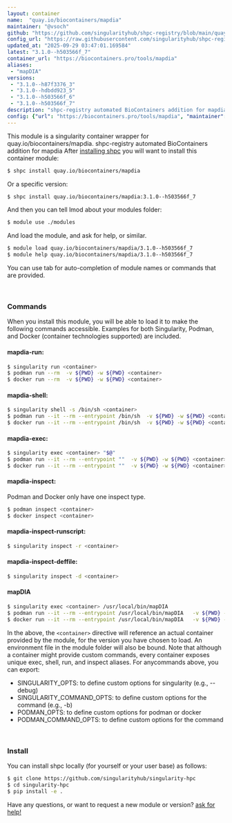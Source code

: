 ```yaml
---
layout: container
name:  "quay.io/biocontainers/mapdia"
maintainer: "@vsoch"
github: "https://github.com/singularityhub/shpc-registry/blob/main/quay.io/biocontainers/mapdia/container.yaml"
config_url: "https://raw.githubusercontent.com/singularityhub/shpc-registry/main/quay.io/biocontainers/mapdia/container.yaml"
updated_at: "2025-09-29 03:47:01.169584"
latest: "3.1.0--h503566f_7"
container_url: "https://biocontainers.pro/tools/mapdia"
aliases:
 - "mapDIA"
versions:
 - "3.1.0--h87f3376_3"
 - "3.1.0--hdbdd923_5"
 - "3.1.0--h503566f_6"
 - "3.1.0--h503566f_7"
description: "shpc-registry automated BioContainers addition for mapdia"
config: {"url": "https://biocontainers.pro/tools/mapdia", "maintainer": "@vsoch", "description": "shpc-registry automated BioContainers addition for mapdia", "latest": {"3.1.0--h503566f_7": "sha256:d87f16134da8ae71b4ad8d0e9ebf2d560c27f332f747ad87923c77b26bb96595"}, "tags": {"3.1.0--h87f3376_3": "sha256:5dd2e76310560a97ac9bffb2d9b9392fd3db34e39a004e87b1639da5d2ed47b7", "3.1.0--hdbdd923_5": "sha256:b71b49d263379d3f20be396a792cd23241635d247be1647cc8eb1bea92f31174", "3.1.0--h503566f_6": "sha256:7f40830bab8089587a25df53ca5651d12b476559e0e1e01398843023dd850dc7", "3.1.0--h503566f_7": "sha256:d87f16134da8ae71b4ad8d0e9ebf2d560c27f332f747ad87923c77b26bb96595"}, "docker": "quay.io/biocontainers/mapdia", "aliases": {"mapDIA": "/usr/local/bin/mapDIA"}}
---
```


This module is a singularity container wrapper for quay.io/biocontainers/mapdia.
shpc-registry automated BioContainers addition for mapdia
After [installing shpc](#install) you will want to install this container module:


```bash
$ shpc install quay.io/biocontainers/mapdia
```

Or a specific version:

```bash
$ shpc install quay.io/biocontainers/mapdia:3.1.0--h503566f_7
```

And then you can tell lmod about your modules folder:

```bash
$ module use ./modules
```

And load the module, and ask for help, or similar.

```bash
$ module load quay.io/biocontainers/mapdia/3.1.0--h503566f_7
$ module help quay.io/biocontainers/mapdia/3.1.0--h503566f_7
```

You can use tab for auto-completion of module names or commands that are provided.

<br>

### Commands

When you install this module, you will be able to load it to make the following commands accessible.
Examples for both Singularity, Podman, and Docker (container technologies supported) are included.

#### mapdia-run:

```bash
$ singularity run <container>
$ podman run --rm  -v ${PWD} -w ${PWD} <container>
$ docker run --rm  -v ${PWD} -w ${PWD} <container>
```

#### mapdia-shell:

```bash
$ singularity shell -s /bin/sh <container>
$ podman run --it --rm --entrypoint /bin/sh  -v ${PWD} -w ${PWD} <container>
$ docker run --it --rm --entrypoint /bin/sh  -v ${PWD} -w ${PWD} <container>
```

#### mapdia-exec:

```bash
$ singularity exec <container> "$@"
$ podman run --it --rm --entrypoint ""  -v ${PWD} -w ${PWD} <container> "$@"
$ docker run --it --rm --entrypoint ""  -v ${PWD} -w ${PWD} <container> "$@"
```

#### mapdia-inspect:

Podman and Docker only have one inspect type.

```bash
$ podman inspect <container>
$ docker inspect <container>
```

#### mapdia-inspect-runscript:

```bash
$ singularity inspect -r <container>
```

#### mapdia-inspect-deffile:

```bash
$ singularity inspect -d <container>
```


#### mapDIA

```bash
$ singularity exec <container> /usr/local/bin/mapDIA
$ podman run --it --rm --entrypoint /usr/local/bin/mapDIA   -v ${PWD} -w ${PWD} <container> -c " $@"
$ docker run --it --rm --entrypoint /usr/local/bin/mapDIA   -v ${PWD} -w ${PWD} <container> -c " $@"
```



In the above, the `<container>` directive will reference an actual container provided
by the module, for the version you have chosen to load. An environment file in the
module folder will also be bound. Note that although a container
might provide custom commands, every container exposes unique exec, shell, run, and
inspect aliases. For anycommands above, you can export:

 - SINGULARITY_OPTS: to define custom options for singularity (e.g., --debug)
 - SINGULARITY_COMMAND_OPTS: to define custom options for the command (e.g., -b)
 - PODMAN_OPTS: to define custom options for podman or docker
 - PODMAN_COMMAND_OPTS: to define custom options for the command

<br>

### Install

You can install shpc locally (for yourself or your user base) as follows:

```bash
$ git clone https://github.com/singularityhub/singularity-hpc
$ cd singularity-hpc
$ pip install -e .
```

Have any questions, or want to request a new module or version? [ask for help!](https://github.com/singularityhub/singularity-hpc/issues)